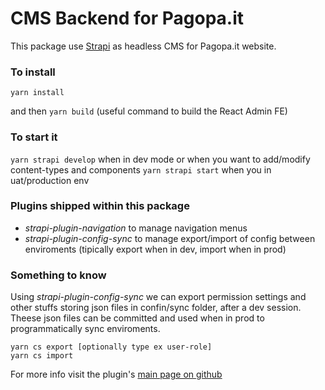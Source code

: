 # CMS Backend for Pagopa.it

This package use [Strapi](https://www.strapi.io) as headless CMS for Pagopa.it website.

### To install

`yarn install`

and then `yarn build` (useful command to build the React Admin FE)

### To start it

`yarn strapi develop` when in dev mode or when you want to add/modify content-types and components
`yarn strapi start` when you in uat/production env

### Plugins shipped within this package

- _strapi-plugin-navigation_ to manage navigation menus
- _strapi-plugin-config-sync_ to manage export/import of config between enviroments (tipically export when in dev, import when in prod)

### Something to know

Using _strapi-plugin-config-sync_ we can export permission settings and other stuffs storing json files in confin/sync folder, after a dev session. Theese json files can be committed and used when in prod to programmatically sync enviroments.

```
yarn cs export [optionally type ex user-role]
yarn cs import
```

For more info visit the plugin's [main page on github](https://github.com/boazpoolman/strapi-plugin-config-sync)
